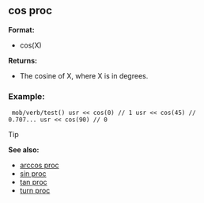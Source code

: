 ## cos proc

**Format:**
+   cos(X)
<!-- -->
**Returns:**
+   The cosine of X, where X is in degrees.
### Example:

``` dm
 mob/verb/test() usr << cos(0) // 1 usr << cos(45) //
0.707... usr << cos(90) // 0 
```


> [!TIP] 
> **See also:**
> +   [arccos proc](/ref/proc/arccos.md) 
> +   [sin proc](/ref/proc/sin.md) 
> +   [tan proc](/ref/proc/tan.md) 
> +   [turn proc](/ref/proc/turn.md) <!-- -->